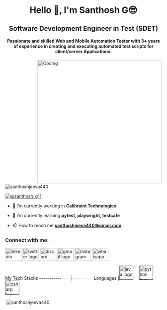 <h1 align="center">Hello 👋, I'm Santhosh G😎</h1>
<h2 align="center">Software Development Engineer in Test (SDET)</h2>
<h4 align="center">Passionate and skilled Web and Mobile Automation Tester with 3+ years of experience in creating and executing automated test scripts for client/server Applications.</h4>
<img align="right" alt="Coding" width="400" src="https://testsigma.com/blog/wp-content/uploads/Must-Have-Skills-For-an-Automation-Tester.jpg">

<p align="left"> <img src="https://komarev.com/ghpvc/?username=santhoshjeeva440&label=Profile%20views&color=0e75b6&style=flat" alt="santhoshjeeva440" /> </p>

<p align="left"> <a href="https://twitter.com/@santhosh_g11" target="blank"><img src="https://img.shields.io/twitter/follow/@santhosh_g11?logo=twitter&style=for-the-badge" alt="@santhosh_g11" /></a> </p>

- 🔭 I’m currently working in **Calibraint Technologies** 

- 🌱 I’m currently learning **pytest, playwright, testcafe**

- 📫 How to reach me **santhoshjeeva440@gmail.com**

<h3 align="left">Connect with me:</h3>
<p align="left">
<a href="www.linkedin.com/in/santhosh-g-9ba2441aa" target="_blank">
<img src="https://raw.githubusercontent.com/maurodesouza/profile-readme-generator/master/src/assets/icons/social/linkedin/default.svg" width="52" height="40" alt="linkedin logo"  />
</a>
<a href="https://twitter.com/@santhosh_g11" target="_blank">
<img src="https://raw.githubusercontent.com/maurodesouza/profile-readme-generator/master/src/assets/icons/social/twitter/default.svg" width="52" height="40" alt="twitter logo"  />
</a>
<a href="https://discordapp.com/users/santhosh7171" target="_blank">
<img src="https://raw.githubusercontent.com/maurodesouza/profile-readme-generator/master/src/assets/icons/social/discord/default.svg" width="52" height="40" alt="discord logo"  />
</a>
<a href="Santhoshjeeva440@gmail.com" target="_blank">
<img src="https://raw.githubusercontent.com/maurodesouza/profile-readme-generator/master/src/assets/icons/social/gmail/default.svg" width="52" height="40" alt="gmail logo"  />
</a>
<a href="https://instagram.com/santhoshjeeva440" target="_blank">
<img src="https://raw.githubusercontent.com/maurodesouza/profile-readme-generator/master/src/assets/icons/social/instagram/default.svg" width="52" height="40" alt="instagram logo"  />
</a>
<a href="https://wa.me/7550161904" target="_blank">
<img src="https://raw.githubusercontent.com/maurodesouza/profile-readme-generator/master/src/assets/icons/social/whatsapp/default.svg" width="52" height="40" alt="whatsapp logo"  />
</a>
</p>

My Tech Stacks
----------------|----------
Languages       |[<img src="https://cdn.jsdelivr.net/gh/devicons/devicon/icons/java/java-original-wordmark.svg" height="45" alt="java logo" /><img width="15" />]() [<img src="https://cdn.jsdelivr.net/gh/devicons/devicon/icons/python/python-original-wordmark.svg" height="45" alt="python logo"/><img width="15" />]() [<img src="https://cdn.jsdelivr.net/gh/devicons/devicon/icons/csharp/csharp-original.svg" height="45" alt="csharp logo"/>]()

<p>&nbsp;<img align="center" src="https://github-readme-stats.vercel.app/api?username=santhoshjeeva440&show_icons=true&locale=en" alt="santhoshjeeva440" /></p>
